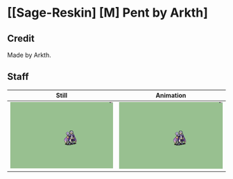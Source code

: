 # [\[Sage-Reskin\] \[M\] Pent by Arkth]

## Credit

Made by Arkth.

## Staff

| Still | Animation |
| :---: | :-------: |
| ![Staff still](./Staff_000.png) | ![Staff animation](./Staff.gif) |
